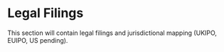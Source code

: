 # Legal Filings

This section will contain legal filings and jurisdictional mapping (UKIPO, EUIPO, US pending). 